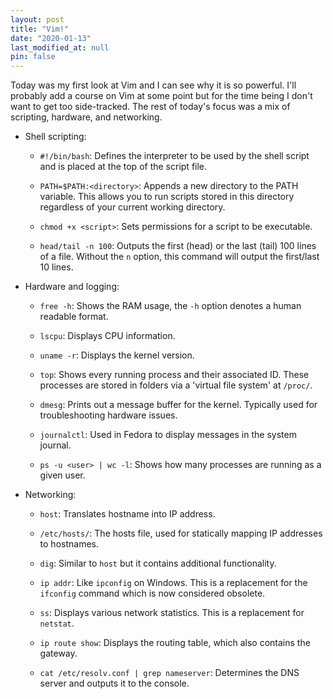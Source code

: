 ```yaml
---
layout: post
title: "Vim!"
date: "2020-01-13"
last_modified_at: null
pin: false
---
```


Today was my first look at Vim and I can see why it is so powerful. I'll probably add a course on Vim at some point but for the time being I don't want to get too side-tracked. The rest of today's focus was a mix of scripting, hardware, and networking.

- Shell scripting:

  - `#!/bin/bash`: Defines the interpreter to be used by the shell script and is placed at the top of the script file.

  - `PATH=$PATH:<directory>`: Appends a new directory to the PATH variable. This allows you to run scripts stored in this directory regardless of your current working directory.

  - `chmod +x <script>`: Sets permissions for a script to be executable.

  - `head/tail -n 100`: Outputs the first (head) or the last (tail) 100 lines of a file. Without the `n` option, this command will output the first/last 10 lines.

- Hardware and logging:

  - `free -h`: Shows the RAM usage, the `-h` option denotes a human readable format.

  - `lscpu`: Displays CPU information.

  - `uname -r`: Displays the kernel version.

  - `top`: Shows every running process and their associated ID. These processes are stored in folders via a 'virtual file system' at `/proc/`.

  - `dmesg`: Prints out a message buffer for the kernel. Typically used for troubleshooting hardware issues.

  - `journalctl`: Used in Fedora to display messages in the system journal.

  - `ps -u <user> | wc -l`: Shows how many processes are running as a given user.

- Networking:

  - `host`: Translates hostname into IP address.

  - `/etc/hosts/`: The hosts file, used for statically mapping IP addresses to hostnames.

  - `dig`: Similar to `host` but it contains additional functionality.

  - `ip addr`: Like `ipconfig` on Windows. This is a replacement for the `ifconfig` command which is now considered obsolete.

  - `ss`: Displays various network statistics. This is a replacement for `netstat`.

  - `ip route show`: Displays the routing table, which also contains the gateway.

  - `cat /etc/resolv.conf | grep nameserver`: Determines the DNS server and outputs it to the console.